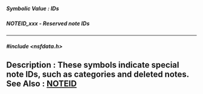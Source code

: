 ##### Symbolic Value : IDs
##### NOTEID_xxx - Reserved note IDs
---
##### #include <nsfdata.h>
**Description :**
These symbols indicate special note IDs, such as categories and deleted notes.
**See Also :**
[NOTEID](D:/md_files/NOTEID.md)
---
